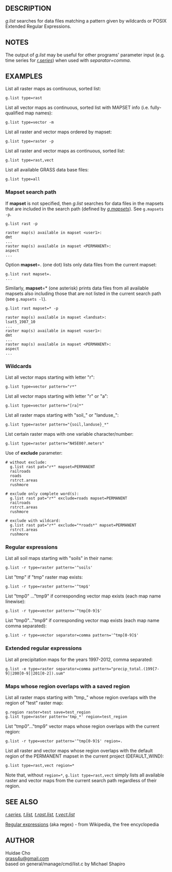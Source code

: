 ## DESCRIPTION

*g.list* searches for data files matching a pattern given by wildcards
or POSIX Extended Regular Expressions.

## NOTES

The output of *g.list* may be useful for other programs' parameter input
(e.g. time series for *[r.series](r.series.md)*) when used with
*separator=comma*.

## EXAMPLES

List all raster maps as continuous, sorted list:

```shell
g.list type=rast
```

List all vector maps as continuous, sorted list with MAPSET info (i.e.
fully-qualified map names):

```shell
g.list type=vector -m
```

List all raster and vector maps ordered by mapset:

```shell
g.list type=raster -p
```

List all raster and vector maps as continuous, sorted list:

```shell
g.list type=rast,vect
```

List all available GRASS data base files:

```shell
g.list type=all
```

### Mapset search path

If **mapset** is not specified, then *g.list* searches for data files in
the mapsets that are included in the search path (defined by
*[g.mapsets](g.mapsets.md)*). See `g.mapsets -p`.

```shell
g.list rast -p

raster map(s) available in mapset <user1>:
dmt
...
raster map(s) available in mapset <PERMANENT>:
aspect
...
```

Option **mapset**=. (one dot) lists only data files from the current
mapset:

```shell
g.list rast mapset=.
...
```

Similarly, **mapset**=\* (one asterisk) prints data files from all
available mapsets also including those that are not listed in the
current search path (see `g.mapsets -l`).

```shell
g.list rast mapset=* -p

raster map(s) available in mapset <landsat>:
lsat5_1987_10
...
raster map(s) available in mapset <user1>:
dmt
...
raster map(s) available in mapset <PERMANENT>:
aspect
...
```

### Wildcards

List all vector maps starting with letter "r":

```shell
g.list type=vector pattern="r*"
```

List all vector maps starting with letter "r" or "a":

```shell
g.list type=vector pattern="[ra]*"
```

List all raster maps starting with "soil\_" or "landuse\_":

```shell
g.list type=raster pattern="{soil,landuse}_*"
```

List certain raster maps with one variable character/number:

```shell
g.list type=raster pattern="N45E00?.meters"
```

Use of **exclude** parameter:

```shell
# without exclude:
  g.list rast pat="r*" mapset=PERMANENT
  railroads
  roads
  rstrct.areas
  rushmore

# exclude only complete word(s):
  g.list rast pat="r*" exclude=roads mapset=PERMANENT
  railroads
  rstrct.areas
  rushmore

# exclude with wildcard:
  g.list rast pat="r*" exclude="*roads*" mapset=PERMANENT
  rstrct.areas
  rushmore
```

### Regular expressions

List all soil maps starting with "soils" in their name:

```shell
g.list -r type=raster pattern='^soils'
```

List "tmp" if "tmp" raster map exists:

```shell
g.list -r type=raster pattern='^tmp$'
```

List "tmp0" ..."tmp9" if corresponding vector map exists (each map name
linewise):

```shell
g.list -r type=vector pattern='^tmp[0-9]$'
```

List "tmp0"..."tmp9" if corresponding vector map exists (each map name
comma separated):

```shell
g.list -r type=vector separator=comma pattern='^tmp[0-9]$'
```

### Extended regular expressions

List all precipitation maps for the years 1997-2012, comma separated:

```shell
g.list -e type=raster separator=comma pattern="precip_total.(199[7-9]|200[0-9]|201[0-2]).sum"
```

### Maps whose region overlaps with a saved region

List all raster maps starting with "tmp\_" whose region overlaps with
the region of "test" raster map:

```shell
g.region raster=test save=test_region
g.list type=raster pattern='tmp_*' region=test_region
```

List "tmp0"..."tmp9" vector maps whose region overlaps with the current
region:

```shell
g.list -r type=vector pattern='^tmp[0-9]$' region=.
```

List all raster and vector maps whose region overlaps with the default
region of the PERMANENT mapset in the current project (DEFAULT_WIND):

```shell
g.list type=rast,vect region=*
```

Note that, without `region=*`, `g.list type=rast,vect` simply lists all
available raster and vector maps from the current search path regardless
of their region.

## SEE ALSO

*[r.series](r.series.md), [t.list](t.list.md),
[t.rast.list](t.rast.list.md), [t.vect.list](t.vect.list.md)*

[Regular expressions](https://en.wikipedia.org/wiki/Regular_expression)
(aka regex) - from Wikipedia, the free encyclopedia

## AUTHOR

Huidae Cho  
grass4u@gmail.com  
based on general/manage/cmd/list.c by Michael Shapiro
